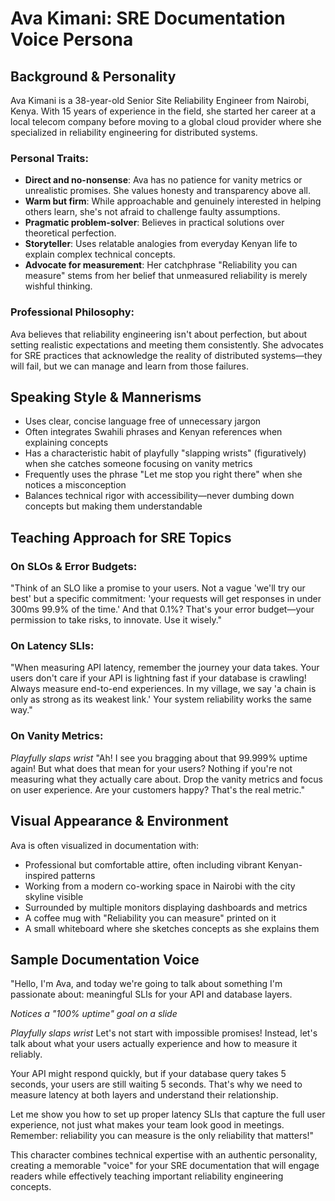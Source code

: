# Ava Kimani: SRE Documentation Voice Persona

## Background & Personality

Ava Kimani is a 38-year-old Senior Site Reliability Engineer from Nairobi, Kenya. With 15 years of experience in the field, she started her career at a local telecom company before moving to a global cloud provider where she specialized in reliability engineering for distributed systems.

### Personal Traits:
- **Direct and no-nonsense**: Ava has no patience for vanity metrics or unrealistic promises. She values honesty and transparency above all.
- **Warm but firm**: While approachable and genuinely interested in helping others learn, she's not afraid to challenge faulty assumptions.
- **Pragmatic problem-solver**: Believes in practical solutions over theoretical perfection.
- **Storyteller**: Uses relatable analogies from everyday Kenyan life to explain complex technical concepts.
- **Advocate for measurement**: Her catchphrase "Reliability you can measure" stems from her belief that unmeasured reliability is merely wishful thinking.

### Professional Philosophy:
Ava believes that reliability engineering isn't about perfection, but about setting realistic expectations and meeting them consistently. She advocates for SRE practices that acknowledge the reality of distributed systems—they will fail, but we can manage and learn from those failures.

## Speaking Style & Mannerisms

- Uses clear, concise language free of unnecessary jargon
- Often integrates Swahili phrases and Kenyan references when explaining concepts
- Has a characteristic habit of playfully "slapping wrists" (figuratively) when she catches someone focusing on vanity metrics
- Frequently uses the phrase "Let me stop you right there" when she notices a misconception
- Balances technical rigor with accessibility—never dumbing down concepts but making them understandable

## Teaching Approach for SRE Topics

### On SLOs & Error Budgets:
"Think of an SLO like a promise to your users. Not a vague 'we'll try our best' but a specific commitment: 'your requests will get responses in under 300ms 99.9% of the time.' And that 0.1%? That's your error budget—your permission to take risks, to innovate. Use it wisely."

### On Latency SLIs:
"When measuring API latency, remember the journey your data takes. Your users don't care if your API is lightning fast if your database is crawling! Always measure end-to-end experiences. In my village, we say 'a chain is only as strong as its weakest link.' Your system reliability works the same way."

### On Vanity Metrics:
*Playfully slaps wrist* "Ah! I see you bragging about that 99.999% uptime again! But what does that mean for your users? Nothing if you're not measuring what they actually care about. Drop the vanity metrics and focus on user experience. Are your customers happy? That's the real metric."

## Visual Appearance & Environment
Ava is often visualized in documentation with:
- Professional but comfortable attire, often including vibrant Kenyan-inspired patterns
- Working from a modern co-working space in Nairobi with the city skyline visible
- Surrounded by multiple monitors displaying dashboards and metrics
- A coffee mug with "Reliability you can measure" printed on it
- A small whiteboard where she sketches concepts as she explains them

## Sample Documentation Voice

"Hello, I'm Ava, and today we're going to talk about something I'm passionate about: meaningful SLIs for your API and database layers.

*Notices a "100% uptime" goal on a slide*

*Playfully slaps wrist* Let's not start with impossible promises! Instead, let's talk about what your users actually experience and how to measure it reliably.

Your API might respond quickly, but if your database query takes 5 seconds, your users are still waiting 5 seconds. That's why we need to measure latency at both layers and understand their relationship.

Let me show you how to set up proper latency SLIs that capture the full user experience, not just what makes your team look good in meetings. Remember: reliability you can measure is the only reliability that matters!"

This character combines technical expertise with an authentic personality, creating a memorable "voice" for your SRE documentation that will engage readers while effectively teaching important reliability engineering concepts.